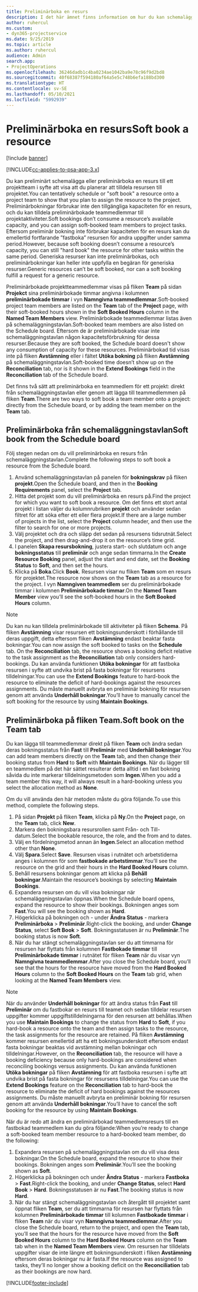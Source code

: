 ```yaml
---
title: Preliminärboka en resurs
description: I det här ämnet finns information om hur du kan schemalägga eller preliminärboka projektteammedlemmar.
author: ruhercul
ms.custom:
- dyn365-projectservice
ms.date: 9/25/2019
ms.topic: article
ms.author: ruhercul
audience: Admin
search.app:
- ProjectOperations
ms.openlocfilehash: 36246dadb1c4ba0234ae1042ba9e78c96f9d2bd8
ms.sourcegitcommit: 40f68387f594180af64a5e5c748b6efa188bd300
ms.translationtype: HT
ms.contentlocale: sv-SE
ms.lasthandoff: 05/10/2021
ms.locfileid: "5992939"
---
```

# <a name="soft-book-a-resource"></a><span data-ttu-id="59886-103">Preliminärboka en resurs</span><span class="sxs-lookup"><span data-stu-id="59886-103">Soft book a resource</span></span>

[!include [banner](../includes/psa-now-project-operations.md)]

[!INCLUDE[cc-applies-to-psa-app-3.x](../includes/cc-applies-to-psa-app-3x.md)]

<span data-ttu-id="59886-104">Du kan preliminärt schemalägga eller preliminärboka en resurs till ett projektteam i syfte att visa att du planerar att tilldela resursen till projektet.</span><span class="sxs-lookup"><span data-stu-id="59886-104">You can tentatively schedule or "soft book" a resource onto a project team to show that you plan to assign the resource to the project.</span></span> <span data-ttu-id="59886-105">Preliminärbokningar förbrukar inte den tillgängliga kapaciteten för en resurs, och du kan tilldela preliminärbokade teammedlemmar till projektaktiviteter.</span><span class="sxs-lookup"><span data-stu-id="59886-105">Soft bookings don’t consume a resource’s available capacity, and you can assign soft-booked team members to project tasks.</span></span> <span data-ttu-id="59886-106">Eftersom preliminär bokning inte förbrukar kapaciteten för en resurs kan du emellertid fortfarande ”fastboka” resursen för andra uppgifter under samma period.</span><span class="sxs-lookup"><span data-stu-id="59886-106">However, because soft booking doesn’t consume a resource’s capacity, you can still "hard book" the resource for other tasks within the same period.</span></span> <span data-ttu-id="59886-107">Generiska resurser kan inte preliminärbokas, och preliminärbokningar kan heller inte uppfylla en begäran för generiska resurser.</span><span class="sxs-lookup"><span data-stu-id="59886-107">Generic resources can’t be soft booked, nor can a soft booking fulfill a request for a generic resource.</span></span>

<span data-ttu-id="59886-108">Preliminärbokade projektteammedlemmar visas på fliken **Team** på sidan **Projekct** sina preliminärbokade timmar angivna i kolumnen **preliminärbokade timmar** i vyn **Namngivna teammedlemmar**.</span><span class="sxs-lookup"><span data-stu-id="59886-108">Soft-booked project team members are listed on the **Team** tab of the **Project** page, with their soft-booked hours shown in the **Soft Booked Hours** column in the **Named Team Members** view.</span></span> <span data-ttu-id="59886-109">Preliminärbokade teammedlemmar listas även på schemaläggningstavlan.</span><span class="sxs-lookup"><span data-stu-id="59886-109">Soft-booked team members are also listed on the Schedule board.</span></span> <span data-ttu-id="59886-110">Eftersom de är preliminärbokade visar inte schemaläggningstavlan någon kapacitetsförbrukning för dessa resurser.</span><span class="sxs-lookup"><span data-stu-id="59886-110">Because they are soft booked, the Schedule board doesn't show any consumption of capacity for these resources.</span></span> <span data-ttu-id="59886-111">Preliminärbokad tid visas inte på fliken **Avstämning** eller i fältet **Utöka bokning** på fliken **Avstämning** på schemaläggningstavlan.</span><span class="sxs-lookup"><span data-stu-id="59886-111">Soft-booked time doesn’t show up on the **Reconciliation** tab, nor is it shown in the **Extend Bookings** field in the **Reconciliation** tab of the Schedule board.</span></span> 

<span data-ttu-id="59886-112">Det finns två sätt att preliminärboka en teammedlem för ett projekt: direkt från schemaläggningstavlan eller genom att lägga till teammedlemmen på fliken **Team**.</span><span class="sxs-lookup"><span data-stu-id="59886-112">There are two ways to soft book a team member onto a project: directly from the Schedule board, or by adding the team member on the **Team** tab.</span></span> 

## <a name="soft-book-from-the-schedule-board"></a><span data-ttu-id="59886-113">Preliminärboka från schemaläggningstavlan</span><span class="sxs-lookup"><span data-stu-id="59886-113">Soft book from the Schedule board</span></span>
<span data-ttu-id="59886-114">Följ stegen nedan om du vill preliminärboka en resurs från schemaläggningstavlan.</span><span class="sxs-lookup"><span data-stu-id="59886-114">Complete the following steps to soft book a resource from the Schedule board.</span></span> 

1. <span data-ttu-id="59886-115">Använd schemaläggningstavlan på panelen för **bokningskrav** på fliken **projekt**.</span><span class="sxs-lookup"><span data-stu-id="59886-115">Open the Schedule board, and then in the **Booking Requirements** panel, select the **Project** tab.</span></span>
2. <span data-ttu-id="59886-116">Hitta det projekt som du vill preliminärboka en resurs på.</span><span class="sxs-lookup"><span data-stu-id="59886-116">Find the project for which you want to soft book a resource.</span></span> <span data-ttu-id="59886-117">Om det finns ett stort antal projekt i listan väljer du kolumnrubriken **projekt** och använder sedan filtret för att söka efter ett eller flera projekt.</span><span class="sxs-lookup"><span data-stu-id="59886-117">If there are a large number of projects in the list, select the **Project** column header, and then use the filter to search for one or more projects.</span></span>
3. <span data-ttu-id="59886-118">Välj projektet och dra och släpp det sedan på resursens tidsrutnät.</span><span class="sxs-lookup"><span data-stu-id="59886-118">Select the project, and then drag-and-drop it on the resource’s time grid.</span></span>
5. <span data-ttu-id="59886-119">I panelen **Skapa resursbokning**, justera start- och slutdatum och ange **bokningsstatus** till **preliminär** och ange sedan timmarna.</span><span class="sxs-lookup"><span data-stu-id="59886-119">In the **Create Resource Booking** panel, adjust the start and end date, set the **Booking Status** to **Soft**, and then set the hours.</span></span> 
6. <span data-ttu-id="59886-120">Klicka på **Boka**.</span><span class="sxs-lookup"><span data-stu-id="59886-120">Click **Book**.</span></span> <span data-ttu-id="59886-121">Resursen visar nu fliken **Team** som en resurs för projektet.</span><span class="sxs-lookup"><span data-stu-id="59886-121">The resource now shows on the **Team** tab as a resource for the project.</span></span> <span data-ttu-id="59886-122">I vyn **Namngiven teammedlem** ser du preliminärbokade timmar i kolumnen **Preliminärbokade timmar**.</span><span class="sxs-lookup"><span data-stu-id="59886-122">On the **Named Team Member** view you’ll see the soft-booked hours in the **Soft Booked Hours** column.</span></span>

> [!NOTE]
> <span data-ttu-id="59886-123">Du kan nu kan tilldela preliminärbokade till aktiviteter på fliken **Schema**. På fliken **Avstämning** visar resursen ett bokningsunderskott i förhållande till deras uppgift, detta eftersom fliken **Avstämning** endast beaktar fasta bokningar.</span><span class="sxs-lookup"><span data-stu-id="59886-123">You can now assign the soft booked to tasks on the **Schedule** tab. On the **Reconciliation** tab, the resource shows a booking deficit relative to the task assignment as the **Reconciliation** tab only considers hard-bookings.</span></span> <span data-ttu-id="59886-124">Du kan använda funktionen **Utöka bokningar** för att fastboka resursen i syfte att undvika brist på fasta bokningar för resursens tilldelningar.</span><span class="sxs-lookup"><span data-stu-id="59886-124">You can use the **Extend Bookings** feature to hard-book the resource to eliminate the deficit of hard-bookings against the resources assignments.</span></span> <span data-ttu-id="59886-125">Du måste manuellt avbryta en preliminär bokning för resursen genom att använda **Underhåll bokningar**.</span><span class="sxs-lookup"><span data-stu-id="59886-125">You’ll have to manually cancel the soft booking for the resource by using **Maintain Bookings**.</span></span>

## <a name="soft-book-on-the-team-tab"></a><span data-ttu-id="59886-126">Preliminärboka på fliken Team.</span><span class="sxs-lookup"><span data-stu-id="59886-126">Soft book on the Team tab</span></span>

<span data-ttu-id="59886-127">Du kan lägga till teammedlemmar direkt på fliken **Team** och ändra sedan deras bokningsstatus från **Fast** till **Preliminär** med **Underhåll bokningar**.</span><span class="sxs-lookup"><span data-stu-id="59886-127">You can add team members directly on the **Team** tab, and then change their booking status from **Hard** to **Soft** with **Maintain Bookings**.</span></span> <span data-ttu-id="59886-128">När du lägger till en teammedlem på det här sättet resulterar detta alltid i en fast bokning såvida du inte markerar tilldelningsmetoden som **Ingen**.</span><span class="sxs-lookup"><span data-stu-id="59886-128">When you add a team member this way, it will always result in a hard-booking unless you select the allocation method as **None**.</span></span>

<span data-ttu-id="59886-129">Om du vill använda den här metoden måste du göra följande.</span><span class="sxs-lookup"><span data-stu-id="59886-129">To use this method, complete the following steps.</span></span>

1. <span data-ttu-id="59886-130">På sidan **Projekt** på fliken **Team**, klicka på **Ny**.</span><span class="sxs-lookup"><span data-stu-id="59886-130">On the **Project** page, on the **Team** tab, click **New**.</span></span>
2. <span data-ttu-id="59886-131">Markera den bokningsbara resursrollen samt Från- och Till-datum.</span><span class="sxs-lookup"><span data-stu-id="59886-131">Select the bookable resource, the role, and the from and to dates.</span></span>
3. <span data-ttu-id="59886-132">Välj en fördelningsmetod annan än **Ingen**.</span><span class="sxs-lookup"><span data-stu-id="59886-132">Select an allocation method other than **None**.</span></span>
4. <span data-ttu-id="59886-133">Välj **Spara**.</span><span class="sxs-lookup"><span data-stu-id="59886-133">Select **Save**.</span></span> <span data-ttu-id="59886-134">Resursen visas i rutnätet och arbetstiderna anges i kolumnen för som **fastbokade arbetstimmar**.</span><span class="sxs-lookup"><span data-stu-id="59886-134">You’ll see the resource on the grid and their hours in the **Hard Booked Hours** column.</span></span>
5. <span data-ttu-id="59886-135">Behåll resursens bokningar genom att klicka på **Behåll bokningar**.</span><span class="sxs-lookup"><span data-stu-id="59886-135">Maintain the resource’s bookings by selecting **Maintain Bookings**.</span></span>
6. <span data-ttu-id="59886-136">Expandera resursen om du vill visa bokningar när schemaläggningstavlan öppnas.</span><span class="sxs-lookup"><span data-stu-id="59886-136">When the Schedule board opens, expand the resource to show their bookings.</span></span> <span data-ttu-id="59886-137">Bokningen anges som **Fast**.</span><span class="sxs-lookup"><span data-stu-id="59886-137">You will see the booking shown as **Hard**.</span></span>
7. <span data-ttu-id="59886-138">Högerklicka på bokningen och - under **Ändra Status** - markera **Preliminärboka** \> **Preliminär**.</span><span class="sxs-lookup"><span data-stu-id="59886-138">Right-click the booking, and under **Change Status**, select **Soft Book** \> **Soft**.</span></span> <span data-ttu-id="59886-139">Bokningsstatusen är nu **Preliminär**.</span><span class="sxs-lookup"><span data-stu-id="59886-139">The booking status is now **Soft**.</span></span>
8. <span data-ttu-id="59886-140">När du har stängt schemaläggningstavlan ser du att timmarna för resursen har flyttats från kolumnen **Fastbokade timmar** till **Preliminärbokade timmar** i rutnätet för fliken **Team** när du visar vyn **Namngivna teammedlemmar**.</span><span class="sxs-lookup"><span data-stu-id="59886-140">After you close the Schedule board, you’ll see that the hours for the resource have moved from the **Hard Booked Hours** column to the **Soft Booked Hours** on the **Team** tab grid, when looking at the **Named Team Members** view.</span></span>

> [!NOTE]
> <span data-ttu-id="59886-141">När du använder **Underhåll bokningar** för att ändra status från **Fast** till **Preliminär** om du fastbokar en resurs till teamet och sedan tilldelar resursen uppgifter kommer uppgiftstilldelningarna för den resursen att behållas.</span><span class="sxs-lookup"><span data-stu-id="59886-141">When you use **Maintain Bookings** to change the status from **Hard** to **Soft**, if you hard-book a resource onto the team and then assign tasks to the resource, the task assignments for the resource are retained.</span></span> <span data-ttu-id="59886-142">På fliken **Avstämning** kommer resursen emellertid att ha ett bokningsunderskott eftersom endast fasta bokningar beaktas vid avstämning mellan bokningar och tilldelningar.</span><span class="sxs-lookup"><span data-stu-id="59886-142">However, on the **Reconciliation** tab, the resource will have a booking deficiency because only hard-bookings are considered when reconciling bookings versus assignments.</span></span> <span data-ttu-id="59886-143">Du kan använda funktionen **Utöka bokningar** på fliken **Avstämning** för att fastboka resursen i syfte att undvika brist på fasta bokningar för resursens tilldelningar.</span><span class="sxs-lookup"><span data-stu-id="59886-143">You can use the **Extend Bookings** feature on the **Reconciliation** tab to hard-book the resource to eliminate the deficit of hard bookings against the resources assignments.</span></span> <span data-ttu-id="59886-144">Du måste manuellt avbryta en preliminär bokning för resursen genom att använda **Underhåll bokningar**.</span><span class="sxs-lookup"><span data-stu-id="59886-144">You’ll have to cancel the soft booking for the resource by using **Maintain Bookings**.</span></span>

<span data-ttu-id="59886-145">När du är redo att ändra en preliminärbokad teammedlemsresurs till en fastbokad teammedlem kan du göra följande:</span><span class="sxs-lookup"><span data-stu-id="59886-145">When you’re ready to change a soft-booked team member resource to a hard-booked team member, do the following:</span></span>

1. <span data-ttu-id="59886-146">Expandera resursen på schemaläggningstavlan om du vill visa dess bokningar.</span><span class="sxs-lookup"><span data-stu-id="59886-146">On the Schedule board, expand the resource to show their bookings.</span></span> <span data-ttu-id="59886-147">Bokningen anges som **Preliminär**.</span><span class="sxs-lookup"><span data-stu-id="59886-147">You’ll see the booking shown as **Soft**.</span></span>
2. <span data-ttu-id="59886-148">Högerklicka på bokningen och under **Ändra Status** - markera **Fastboka** \> **Fast**.</span><span class="sxs-lookup"><span data-stu-id="59886-148">Right-click the booking, and under **Change Status**, select **Hard Book** \> **Hard**.</span></span> <span data-ttu-id="59886-149">Bokningsstatusen är nu **Fast**.</span><span class="sxs-lookup"><span data-stu-id="59886-149">The booking status is now **Hard**.</span></span>
3. <span data-ttu-id="59886-150">När du har stängt schemaläggningstavlan och återgått till projektet samt öppnat fliken **Team**, ser du att timmarna för resursen har flyttats från kolumnen **Preliminärbokade timmar** till kolumnen **Fastbokade timmar** i fliken **Team** när du visar vyn **Namngivna teammedlemmar**.</span><span class="sxs-lookup"><span data-stu-id="59886-150">After you close the Schedule board, return to the project, and open the **Team** tab, you’ll see that the hours for the resource have moved from the **Soft Booked Hours** column to the **Hard Booked Hours** column on the **Team** tab when in the **Named Team Members** view.</span></span> <span data-ttu-id="59886-151">Om resursen har tilldelats uppgifter visar de inte längre ett bokningsunderskott i fliken **Avstämning** eftersom deras bokningar nu är fasta.</span><span class="sxs-lookup"><span data-stu-id="59886-151">If the resource was assigned to tasks, they’ll no longer show a booking deficit on the **Reconciliation** tab as their bookings are now hard.</span></span>



[!INCLUDE[footer-include](../includes/footer-banner.md)]